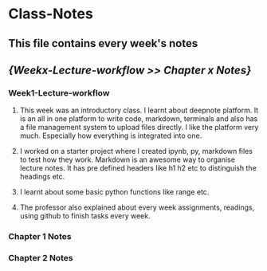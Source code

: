 # Class-Notes
## This file contains every week's notes
## *{Weekx-Lecture-workflow >> Chapter x Notes}*


### Week1-Lecture-workflow

1. This week was an introductory class. I learnt about deepnote platform. It is an all in one platform to write code, markdown, terminals and also has a file management system to upload files directly. I like the platform very much. Especially how everything is integrated into one. 

2. I worked on a starter project where I created ipynb, py, markdown files to test how they work. Markdown is an awesome way to organise lecture notes. It has pre defined headers like h1 h2 etc to distinguish the headings etc.

3. I learnt about some basic python functions like range etc. 

4. The professor also explained about every week assignments, readings, using github to finish tasks every week.


### Chapter 1 Notes


### Chapter 2 Notes

